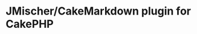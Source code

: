 # JMischer/CakeMarkdown plugin for CakePHP

<!--
## Installation

You can install this plugin into your CakePHP application using [composer](https://getcomposer.org).

The recommended way to install composer packages is:

```
composer require jmischer/cake-markdown
```
-->
